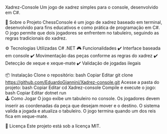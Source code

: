 Xadrez-Console
Um jogo de xadrez simples para o console, desenvolvido em C#.

📌 Sobre o Projeto
ChessConsole é um jogo de xadrez baseado em terminal, desenvolvido para fins educativos e como prática de programação em C#. O jogo permite que dois jogadores se enfrentem no tabuleiro, seguindo as regras tradicionais do xadrez.

⚙️ Tecnologias Utilizadas
C#
.NET
🎮 Funcionalidades
✔️ Interface baseada em console
✔️ Movimentação das peças conforme as regras do xadrez
✔️ Detecção de xeque e xeque-mate
✔️ Validação de jogadas ilegais

📦 Instalação
Clone o repositório:
bash
Copiar
Editar
git clone https://github.com/EduardoGiannini/Xadrez-console.git 
Acesse a pasta do projeto:
bash
Copiar
Editar
cd Xadrez-console 
Compile e execute o jogo:
bash
Copiar
Editar
dotnet run  
🕹️ Como Jogar
O jogo exibe um tabuleiro no console.
Os jogadores devem inserir as coordenadas da peça que desejam mover e o destino.
O sistema valida a jogada e atualiza o tabuleiro.
O jogo termina quando um dos reis fica em xeque-mate.

📜 Licença
Este projeto está sob a licença MIT.